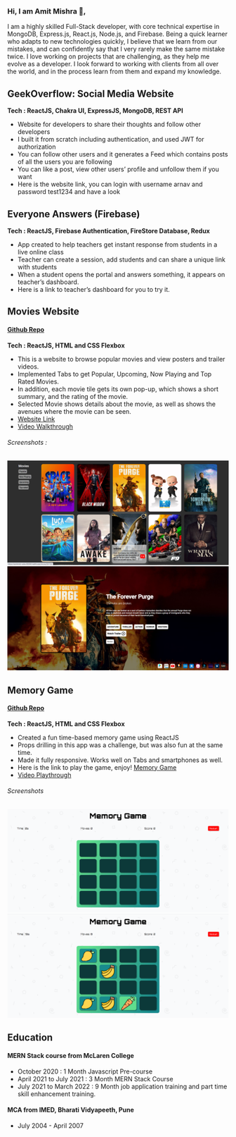 ### Hi, I am Amit Mishra 👋,

I am a highly skilled Full-Stack developer, with core technical expertise in MongoDB, Express.js, React.js, Node.js, and Firebase. Being a quick learner who adapts to new technologies quickly, I believe that we learn from our mistakes, and can confidently say that I very rarely make the same mistake twice. I love working on projects that are challenging, as they help me evolve as a developer. I look forward to working with clients from all over the world, and in the process learn from them and expand my knowledge.


## GeekOverflow: Social Media Website
**Tech : ReactJS, Chakra UI, ExpressJS, MongoDB, REST API**
* Website for developers to share their thoughts and follow other developers
* I built it from scratch including authentication, and used JWT for authorization 
* You can follow other users and it generates a Feed which contains posts of all the users you are following
* You can like a post, view other users’ profile and unfollow them if you want
* Here is the website link, you can login with username arnav and password test1234 and have a look



## Everyone Answers (Firebase)
**Tech : ReactJS, Firebase Authentication, FireStore Database, Redux**
* App created to help teachers get instant response from students in a live online class
* Teacher can create a session, add students and can share a unique link with students
* When a student opens the portal and answers something, it appears on teacher’s dashboard.
* Here is a link to teacher’s dashboard for you to try it.




## Movies Website
#### [Github Repo](https://github.com/AmitkumarMishra-code/Movies-Website)
**Tech : ReactJS, HTML and CSS Flexbox**
* This is a website to browse popular movies and view posters and trailer videos.
* Implemented Tabs to get Popular, Upcoming, Now Playing and Top Rated Movies.
* In addition, each movie tile gets its own pop-up, which shows a short summary, and the rating of the movie.
* Selected Movie shows details about the movie, as well as shows the avenues where the movie can be seen.
* [Website Link](https://optimistic-saha-892043.netlify.app/)
* [Video Walkthrough](https://youtu.be/85qxL8rHFt8)

###### Screenshots :
<img src= "https://github.com/AmitkumarMishra-code/Movies-Website/blob/master/screenshots/home.png" />
<img src="https://github.com/AmitkumarMishra-code/Movies-Website/blob/master/screenshots/selected.png"/>

## Memory Game 
#### [Github Repo]()
**Tech : ReactJS, HTML and CSS Flexbox**
* Created a fun time-based memory game using ReactJS
* Props drilling in this app was a challenge, but was also fun at the same time.
* Made it fully responsive. Works well on Tabs and smartphones as well.
* Here is the link to play the game, enjoy! [Memory Game](https://pedantic-austin-716dc1.netlify.app/)
* [Video Playthrough](https://youtu.be/A82priknE3g)

###### Screenshots
<img src = "https://github.com/AmitkumarMishra-code/Memory-Game/blob/master/screenshots/2021-07-27%20(2).png" />
<img src = "https://github.com/AmitkumarMishra-code/Memory-Game/blob/master/screenshots/2021-07-27%20(5).png"/>



## Education

#### MERN Stack course from McLaren College
* October 2020 : 1 Month Javascript Pre-course
* April 2021 to July 2021 : 3 Month MERN Stack Course
* July 2021 to March 2022 : 9 Month job application training and part time skill enhancement training.

#### MCA from IMED, Bharati Vidyapeeth, Pune
* July 2004 - April 2007

<!--
**AmitkumarMishra-code/AmitkumarMishra-code** is a ✨ _special_ ✨ repository because its `README.md` (this file) appears on your GitHub profile.

Here are some ideas to get you started:

- 🔭 I’m currently working on ...
- 🌱 I’m currently learning ...
- 👯 I’m looking to collaborate on ...
- 🤔 I’m looking for help with ...
- 💬 Ask me about ...
- 📫 How to reach me: ...
- 😄 Pronouns: ...
- ⚡ Fun fact: ...
-->
